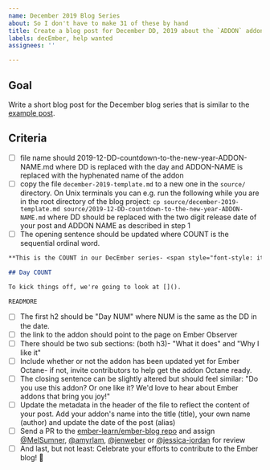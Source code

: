 ```yaml
---
name: December 2019 Blog Series
about: So I don't have to make 31 of these by hand
title: Create a blog post for December DD, 2019 about the `ADDON` addon
labels: decEmber, help wanted
assignees: ''

---
```


## Goal

Write a short blog post for the December blog series that is similar to the [example post]( https://github.com/ember-learn/ember-blog/blob/be8f29ba0ae8b5367d1758b1a150c1b503812a77/source/2019-12-01-countdown-to-the-new-year-ember-sortable.md).

## Criteria

- [ ] file name should 2019-12-DD-countdown-to-the-new-year-ADDON-NAME.md where DD is replaced with the day and ADDON-NAME is replaced with the hyphenated name of the addon
- [ ] copy the file `december-2019-template.md` to a new one in the `source/` directory. On Unix terminals you can e.g. run the following while you are in the root directory of the blog project: `cp source/december-2019-template.md source/2019-12-DD-countdown-to-the-new-year-ADDON-NAME.md` where DD should be replaced with the two digit release date of your post and ADDON NAME as described in step 1
- [ ] The opening sentence should be updated where COUNT is the sequential ordinal word.

```markdown
**This is the COUNT in our DecEmber series- <span style="font-style: italic;">"Countdown to The New Year: 31 Days of Ember Addons"</span>. We plan to highlight a new addon each day until the new year, and we hope you'll join us for the fun!**

## Day COUNT

To kick things off, we're going to look at []().

READMORE
```

- [ ] The first h2 should be "Day NUM" where NUM is the same as the DD in the date.
- [ ] the link to the addon should point to the page on Ember Observer
- [ ] There should be two sub sections: (both h3)- "What it does" and "Why I like it"
- [ ] Include whether or not the addon has been updated yet for Ember Octane- if not, invite contributors to help get the addon Octane ready.
- [ ] The closing sentence can be slightly altered but should feel similar:
"Do you use this addon? Or one like it? We'd love to hear about Ember addons that bring you joy!"
- [ ] Update the metadata in the header of the file to reflect the content of your post. Add your addon's name into the title (title), your own name (author) and update the date of the post (alias)
- [ ] Send a PR to the [ember-learn/ember-blog repo](https://github.com/ember-learn/ember-blog) and assign [@MelSumner](https://github.com/MelSumner), [@amyrlam](https://github.com/amyrlam), [@jenweber](https://github.com/jenweber) or [@jessica-jordan](https://github.com/jessica-jordan) for review
- [ ] And last, but not least: Celebrate your efforts to contribute to the Ember blog! 🎉
